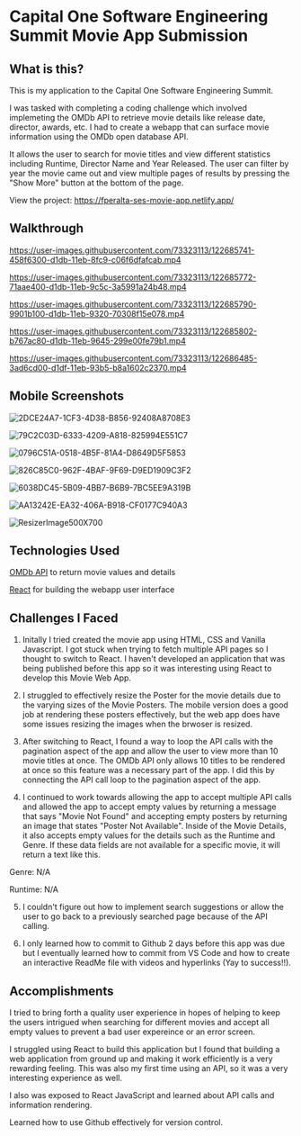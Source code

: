 # Capital One Software Engineering Summit Movie App Submission

## What is this?

This is my application to the Capital One Software Engineering Summit.

I was tasked with completing a coding challenge which involved implemeting the OMDb API to retrieve movie details like release date, director, awards, etc. I had to create a webapp that can surface movie information using the OMDb open database API.  

It allows the user to search for movie titles and view different statistics including Runtime, Director Name and Year Released. The user can filter by year the movie came out and view multiple pages of results by pressing the "Show More" button at the bottom of the page. 

View the project: https://fperalta-ses-movie-app.netlify.app/

## Walkthrough

https://user-images.githubusercontent.com/73323113/122685741-458f6300-d1db-11eb-8fc9-c06f6dfafcab.mp4


https://user-images.githubusercontent.com/73323113/122685772-71aae400-d1db-11eb-9c5c-3a5991a24b48.mp4


https://user-images.githubusercontent.com/73323113/122685790-9901b100-d1db-11eb-9320-70308f15e078.mp4


https://user-images.githubusercontent.com/73323113/122685802-b767ac80-d1db-11eb-9645-299e00fe79b1.mp4


https://user-images.githubusercontent.com/73323113/122686485-3ad6cd00-d1df-11eb-93b5-b8a1602c2370.mp4

## Mobile Screenshots

![2DCE24A7-1CF3-4D38-B856-92408A8708E3](https://user-images.githubusercontent.com/73323113/122702139-bc991b80-d21c-11eb-9a8d-449fe9de9895.PNG)

![79C2C03D-6333-4209-A818-825994E551C7](https://user-images.githubusercontent.com/73323113/122702170-cfabeb80-d21c-11eb-82bb-65f6e9198fc1.PNG)

![0796C51A-0518-4B5F-81A4-D8649D5F5853](https://user-images.githubusercontent.com/73323113/122702187-d89cbd00-d21c-11eb-91c4-7ba6b88adaa1.PNG)

![826C85C0-962F-4BAF-9F69-D9ED1909C3F2](https://user-images.githubusercontent.com/73323113/122702199-ddfa0780-d21c-11eb-979a-d509cbc42ac7.PNG)

![6038DC45-5B09-4BB7-B6B9-7BC5EE9A319B](https://user-images.githubusercontent.com/73323113/122702222-e9e5c980-d21c-11eb-826c-ec7c9bfb4a66.PNG)

![AA13242E-EA32-406A-B918-CF0177C940A3](https://user-images.githubusercontent.com/73323113/122702246-f1a56e00-d21c-11eb-952f-df35701d0de0.PNG)

![ResizerImage500X700](https://user-images.githubusercontent.com/73323113/122702357-3a5d2700-d21d-11eb-9d3c-efef7f0c852b.jpg)

## Technologies Used

[OMDb API](https://www.omdbapi.com/) to return movie values and details 

[React](https://reactjs.org/) for building the webapp user interface

## Challenges I Faced

1. Initally I tried created the movie app using HTML, CSS and Vanilla Javascript. I got stuck when trying to fetch multiple API pages so I thought to switch to React. I haven't developed an application that was being published before this app so it was interesting using React to develop this Movie Web App.  

2. I struggled to effectively resize the Poster for the movie details due to the varying sizes of the Movie Posters. The mobile version does a good job at rendering these posters effectively, but the web app does have some issues resizing the images when the brwoser is resized. 

3. After switching to React, I found a way to loop the API calls with the pagination aspect of the app and allow the user to view more than 10 movie titles at once. The OMDb API only allows 10 titles to be rendered at once so this feature was a necessary part of the app. I did this by connecting the API call loop to the pagination aspect of the app. 

4. I continued to work towards allowing the app to accept multiple API calls and allowed the app to accept empty values by returning a message that says "Movie Not Found" and accepting empty posters by returning an image that states "Poster Not Available". Inside of the Movie Details, it also accepts empty values for the details such as the Runtime and Genre. If these data fields are not available for a specific movie, it will return a text like this.

Genre: N/A

Runtime: N/A

5. I couldn't figure out how to implement search suggestions or allow the user to go back to a previously searched page because of the API calling. 

6. I only learned how to commit to Github 2 days before this app was due but I eventually learned how to commit from VS Code and how to create an interactive ReadMe file with videos and hyperlinks (Yay to success!!). 



## Accomplishments

I tried to bring forth a quality user experience in hopes of helping to keep the users intrigued when searching for different movies and accept all empty values to prevent a bad user expereince or an error screen.

I struggled using React to build this application but I found that building a web application from ground up and making it work efficiently is a very rewarding feeling. This was also my first time using an API, so it was a very interesting experience as well. 

I also was exposed to React JavaScript and learned about API calls and information rendering.

Learned how to use Github effectively for version control. 
